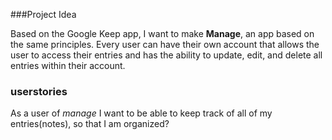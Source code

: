 ###Project Idea

Based on the Google Keep app, I want to make **Manage**, an app based on the same principles. Every user can have their own account that allows the user to access their entries and has the ability to update, edit, and delete all entries within their account. 

### userstories 
As a user of _manage_ I want to be able to keep track of all of my entries(notes), so that I am organized?

